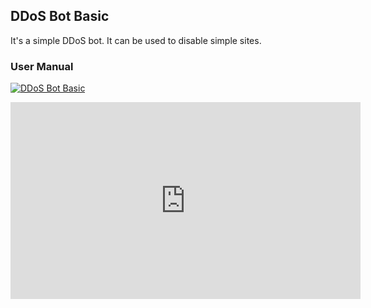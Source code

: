 ## DDoS Bot Basic
It's a simple DDoS bot. It can be used to disable simple sites.
### User Manual
[![DDoS Bot Basic](https://img.youtube.com/vi/BvTr5dbUEEs/0.jpg)](https://www.youtube.com/watch?v=BvTr5dbUEEs)
<iframe width="560" height="315" src="https://www.youtube.com/embed/KuJkgdWd7i4?si=88yXfiJ68Xc48TMb" title="YouTube video player" frameborder="0" allow="accelerometer; autoplay; clipboard-write; encrypted-media; gyroscope; picture-in-picture; web-share" referrerpolicy="strict-origin-when-cross-origin" allowfullscreen></iframe>
